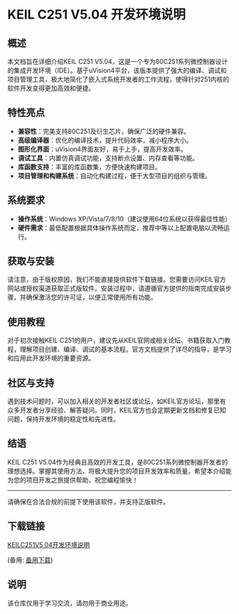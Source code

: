 # KEIL C251 V5.04 开发环境说明

## 概述

本文档旨在详细介绍KEIL C251 V5.04，这是一个专为80C251系列微控制器设计的集成开发环境（IDE）。基于uVision4平台，该版本提供了强大的编译、调试和项目管理工具，极大地简化了嵌入式系统开发者的工作流程，使得针对251内核的软件开发变得更加高效和便捷。

## 特性亮点

- **兼容性**：完美支持80C251及衍生芯片，确保广泛的硬件兼容。
- **高级编译器**：优化的编译技术，提升代码效率，减小程序大小。
- **图形化界面**：uVision4界面友好，易于上手，提高开发效率。
- **调试工具**：内置仿真调试功能，支持断点设置、内存查看等功能。
- **库函数支持**：丰富的库函数集，方便快速构建项目。
- **项目管理和构建系统**：自动化构建过程，便于大型项目的组织与管理。

## 系统要求

- **操作系统**：Windows XP/Vista/7/8/10（建议使用64位系统以获得最佳性能）
- **硬件需求**：最低配置根据具体操作系统而定，推荐中等以上配置电脑以流畅运行。

## 获取与安装

请注意，由于版权原因，我们不能直接提供软件下载链接。您需要访问KEIL官方网站或授权渠道获取正式版软件。安装过程中，请遵循官方提供的指南完成安装步骤，并确保激活您的许可证，以便正常使用所有功能。

## 使用教程

对于初次接触KEIL C251的用户，建议先从KEIL官网或相关论坛、书籍获取入门教程，理解项目创建、编译、调试的基本流程。官方文档提供了详尽的指导，是学习和应用此开发环境的重要资源。

## 社区与支持

遇到技术问题时，可以加入相关的开发者社区或论坛，如KEIL官方论坛，那里有众多开发者分享经验、解答疑问。同时，KEIL官方也会定期更新文档和修复已知问题，保持开发环境的稳定性和先进性。

## 结语

KEIL C251 V5.04作为经典且高效的开发工具，是80C251系列微控制器开发者的理想选择。掌握其使用方法，将极大提升您的项目开发效率和质量。希望本介绍能为您的项目开发之旅提供帮助，祝您编程愉快！

---

请确保在合法合规的前提下使用该软件，并支持正版软件。

## 下载链接
[KEILC251V5.04开发环境说明](https://pan.quark.cn/s/86d903571435) 

(备用: [备用下载](https://pan.baidu.com/s/13KwBJ-63vLEy84-LgTfU_A?pwd=1234))

## 说明

该仓库仅用于学习交流，请勿用于商业用途。
